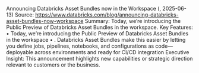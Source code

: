 Announcing Databricks Asset Bundles now in the Workspace (, 2025-06-13)
Source: https://www.databricks.com/blog/announcing-databricks-asset-bundles-now-workspace
Summary: Today, we’re introducing the Public Preview of Databricks Asset Bundles in the workspace.
Key Features:
• Today, we’re introducing the Public Preview of Databricks Asset Bundles in the workspace
• . Databricks Asset Bundles make this easier by letting you define jobs, pipelines, notebooks, and configurations as code—deployable across environments and ready for CI/CD integration
Executive Insight: This announcement highlights new capabilities or strategic direction relevant to customers or the business.

